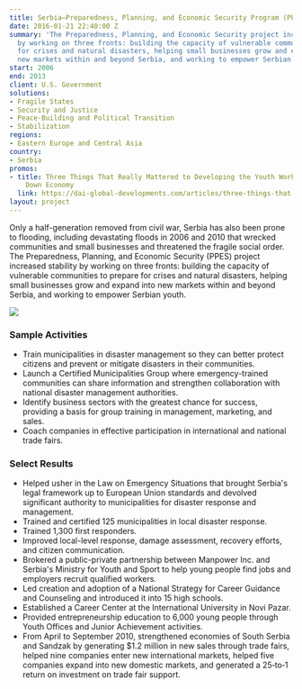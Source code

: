 ```yaml
---
title: Serbia—Preparedness, Planning, and Economic Security Program (PPES)
date: 2016-01-21 22:40:00 Z
summary: 'The Preparedness, Planning, and Economic Security project increased stability
  by working on three fronts: building the capacity of vulnerable communities to prepare
  for crises and natural disasters, helping small businesses grow and expand into
  new markets within and beyond Serbia, and working to empower Serbian youth.'
start: 2006
end: 2013
client: U.S. Government
solutions:
- Fragile States
- Security and Justice
- Peace-Building and Political Transition
- Stabilization
regions:
- Eastern Europe and Central Asia
country:
- Serbia
promos:
- title: Three Things That Really Mattered to Developing the Youth Workforce in Serbia’s
    Down Economy
  link: https://dai-global-developments.com/articles/three-things-that-really-mattered-to-developing-the-youth-workforce-in-serbias-down-economyhtml
layout: project
---
```


Only a half-generation removed from civil war, Serbia has also been prone to flooding, including devastating floods in 2006 and 2010 that wrecked communities and small businesses and threatened the fragile social order. The Preparedness, Planning, and Economic Security (PPES) project increased stability by working on three fronts: building the capacity of vulnerable communities to prepare for crises and natural disasters, helping small businesses grow and expand into new markets within and beyond Serbia, and working to empower Serbian youth.

![][1]

### Sample Activities

* Train municipalities in disaster management so they can better protect citizens and prevent or mitigate disasters in their communities.
* Launch a Certified Municipalities Group where emergency-trained communities can share information and strengthen collaboration with national disaster management authorities.
* Identify business sectors with the greatest chance for success, providing a basis for group training in management, marketing, and sales.
* Coach companies in effective participation in international and national trade fairs.

### Select Results

* Helped usher in the Law on Emergency Situations that brought Serbia's legal framework up to European Union standards and devolved significant authority to municipalities for disaster response and management.
* Trained and certified 125 municipalities in local disaster response.
* Trained 1,300 first responders.
* Improved local-level response, damage assessment, recovery efforts, and citizen communication.
* Brokered a public-private partnership between Manpower Inc. and Serbia's Ministry for Youth and Sport to help young people find jobs and employers recruit qualified workers.
* Led creation and adoption of a National Strategy for Career Guidance and Counseling and introduced it into 15 high schools.
* Established a Career Center at the International University in Novi Pazar.
* Provided entrepreneurship education to 6,000 young people through Youth Offices and Junior Achievement activities.
* From April to September 2010, strengthened economies of South Serbia and Sandzak by generating $1.2 million in new sales through trade fairs, helped nine companies enter new international markets, helped five companies expand into new domestic markets, and generated a 25‐to‐1 return on investment on trade fair support.

[1]: https://assetify-dai.com/projects/serbiainner.jpg
